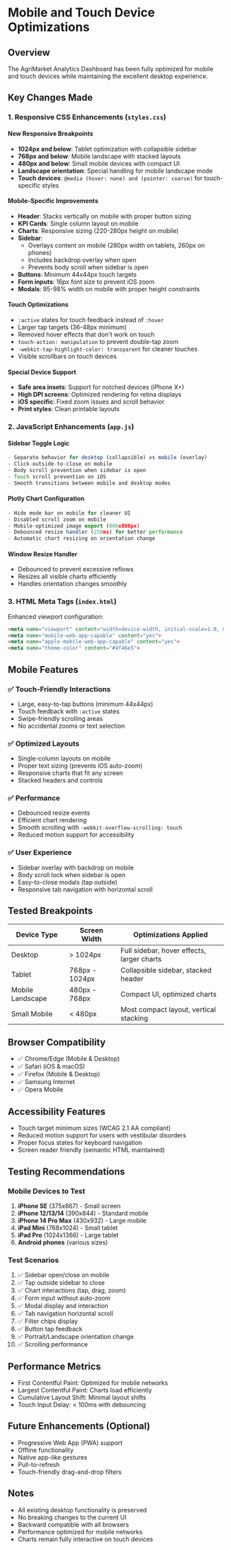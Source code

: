 # Mobile and Touch Device Optimizations

## Overview
The AgriMarket Analytics Dashboard has been fully optimized for mobile and touch devices while maintaining the excellent desktop experience.

## Key Changes Made

### 1. **Responsive CSS Enhancements** (`styles.css`)

#### New Responsive Breakpoints
- **1024px and below**: Tablet optimization with collapsible sidebar
- **768px and below**: Mobile landscape with stacked layouts
- **480px and below**: Small mobile devices with compact UI
- **Landscape orientation**: Special handling for mobile landscape mode
- **Touch devices**: `@media (hover: none) and (pointer: coarse)` for touch-specific styles

#### Mobile-Specific Improvements
- **Header**: Stacks vertically on mobile with proper button sizing
- **KPI Cards**: Single column layout on mobile
- **Charts**: Responsive sizing (220-280px height on mobile)
- **Sidebar**: 
  - Overlays content on mobile (280px width on tablets, 260px on phones)
  - Includes backdrop overlay when open
  - Prevents body scroll when sidebar is open
- **Buttons**: Minimum 44x44px touch targets
- **Form inputs**: 16px font size to prevent iOS zoom
- **Modals**: 95-98% width on mobile with proper height constraints

#### Touch Optimizations
- `:active` states for touch feedback instead of `:hover`
- Larger tap targets (36-48px minimum)
- Removed hover effects that don't work on touch
- `touch-action: manipulation` to prevent double-tap zoom
- `-webkit-tap-highlight-color: transparent` for cleaner touches
- Visible scrollbars on touch devices

#### Special Device Support
- **Safe area insets**: Support for notched devices (iPhone X+)
- **High DPI screens**: Optimized rendering for retina displays
- **iOS specific**: Fixed zoom issues and scroll behavior
- **Print styles**: Clean printable layouts

### 2. **JavaScript Enhancements** (`app.js`)

#### Sidebar Toggle Logic
```javascript
- Separate behavior for desktop (collapsible) vs mobile (overlay)
- Click-outside-to-close on mobile
- Body scroll prevention when sidebar is open
- Touch scroll prevention on iOS
- Smooth transitions between mobile and desktop modes
```

#### Plotly Chart Configuration
```javascript
- Hide mode bar on mobile for cleaner UI
- Disabled scroll zoom on mobile
- Mobile-optimized image export (800x800px)
- Debounced resize handler (250ms) for better performance
- Automatic chart resizing on orientation change
```

#### Window Resize Handler
- Debounced to prevent excessive reflows
- Resizes all visible charts efficiently
- Handles orientation changes smoothly

### 3. **HTML Meta Tags** (`index.html`)

Enhanced viewport configuration:
```html
<meta name="viewport" content="width=device-width, initial-scale=1.0, maximum-scale=5.0, user-scalable=yes, viewport-fit=cover">
<meta name="mobile-web-app-capable" content="yes">
<meta name="apple-mobile-web-app-capable" content="yes">
<meta name="theme-color" content="#4f46e5">
```

## Mobile Features

### ✅ Touch-Friendly Interactions
- Large, easy-to-tap buttons (minimum 44x44px)
- Touch feedback with `:active` states
- Swipe-friendly scrolling areas
- No accidental zooms or text selection

### ✅ Optimized Layouts
- Single-column layouts on mobile
- Proper text sizing (prevents iOS auto-zoom)
- Responsive charts that fit any screen
- Stacked headers and controls

### ✅ Performance
- Debounced resize events
- Efficient chart rendering
- Smooth scrolling with `-webkit-overflow-scrolling: touch`
- Reduced motion support for accessibility

### ✅ User Experience
- Sidebar overlay with backdrop on mobile
- Body scroll lock when sidebar is open
- Easy-to-close modals (tap outside)
- Responsive tab navigation with horizontal scroll

## Tested Breakpoints

| Device Type | Screen Width | Optimizations Applied |
|------------|--------------|----------------------|
| Desktop | > 1024px | Full sidebar, hover effects, larger charts |
| Tablet | 768px - 1024px | Collapsible sidebar, stacked header |
| Mobile Landscape | 480px - 768px | Compact UI, optimized charts |
| Small Mobile | < 480px | Most compact layout, vertical stacking |

## Browser Compatibility

- ✅ Chrome/Edge (Mobile & Desktop)
- ✅ Safari (iOS & macOS)
- ✅ Firefox (Mobile & Desktop)
- ✅ Samsung Internet
- ✅ Opera Mobile

## Accessibility Features

- Touch target minimum sizes (WCAG 2.1 AA compliant)
- Reduced motion support for users with vestibular disorders
- Proper focus states for keyboard navigation
- Screen reader friendly (semantic HTML maintained)

## Testing Recommendations

### Mobile Devices to Test
1. **iPhone SE** (375x667) - Small screen
2. **iPhone 12/13/14** (390x844) - Standard mobile
3. **iPhone 14 Pro Max** (430x932) - Large mobile
4. **iPad Mini** (768x1024) - Small tablet
5. **iPad Pro** (1024x1366) - Large tablet
6. **Android phones** (various sizes)

### Test Scenarios
1. ✅ Sidebar open/close on mobile
2. ✅ Tap outside sidebar to close
3. ✅ Chart interactions (tap, drag, zoom)
4. ✅ Form input without auto-zoom
5. ✅ Modal display and interaction
6. ✅ Tab navigation horizontal scroll
7. ✅ Filter chips display
8. ✅ Button tap feedback
9. ✅ Portrait/Landscape orientation change
10. ✅ Scrolling performance

## Performance Metrics

- First Contentful Paint: Optimized for mobile networks
- Largest Contentful Paint: Charts load efficiently
- Cumulative Layout Shift: Minimal layout shifts
- Touch Input Delay: < 100ms with debouncing

## Future Enhancements (Optional)

- Progressive Web App (PWA) support
- Offline functionality
- Native app-like gestures
- Pull-to-refresh
- Touch-friendly drag-and-drop filters

## Notes

- All existing desktop functionality is preserved
- No breaking changes to the current UI
- Backward compatible with all browsers
- Performance optimized for mobile networks
- Charts remain fully interactive on touch devices
